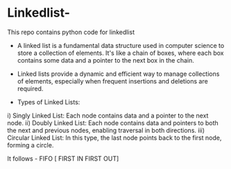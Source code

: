 # Linkedlist-

This repo contains python code for linkedlist

* A linked list is a fundamental data structure used in computer science to store a collection of elements. 
                  It's like a chain of boxes, where each box contains some data and a pointer to the next box in the chain.
                  
* Linked lists provide a dynamic and efficient way to manage collections of elements, especially when frequent insertions and deletions are required.     

* Types of Linked Lists:

i) Singly Linked List: Each node contains data and a pointer to the next node.
ii) Doubly Linked List: Each node contains data and pointers to both the next and previous nodes, enabling traversal in both directions.
iii) Circular Linked List: In this type, the last node points back to the first node, forming a circle.

It follows  - FIFO [ FIRST IN FIRST OUT] 
